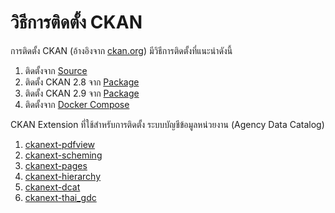 # วิธีการติดตั้ง CKAN

การติดตั้ง CKAN (อ้างอิงจาก [ckan.org][docs]) มีวิธีการติดตั้งที่แนะนำดังนี้
   1. ติดตั้งจาก [Source][insSource]
   2. ติดตั้ง CKAN 2.8 จาก [Package][insPackage2.8]
   3. ติดตั้ง CKAN 2.9 จาก [Package][insPackage2.9]
   4. ติดตั้งจาก [Docker Compose][insDocker]

CKAN Extension ที่ใช้สำหรับการติดตั้ง ระบบบัญชีข้อมูลหน่วยงาน (Agency Data Catalog)
   1. [ckanext-pdfview](ckan-extension.md#1-ckanext-pdfview)
   2. [ckanext-scheming](ckan-extension.md#2-ckanext-scheming)
   3. [ckanext-pages](ckan-extension.md#3-ckanext-pages)
   4. [ckanext-hierarchy](ckan-extension.md#4-ckanext-hierarchy)
   5. [ckanext-dcat](ckan-extension.md#6-ckanext-dcat)
   6. [ckanext-thai_gdc](ckan-extension.md#7-ckanext-thai_gdc)


   [docs]: <https://docs.ckan.org/en/2.9/maintaining/installing/index.html>
   [insPackage2.8]: <from-package-2.8.md>
   [insPackage2.9]: <from-package-2.9.md>
   [insSource]: <from-source.md>
   [insDocker]: <from-docker-compose.md>
